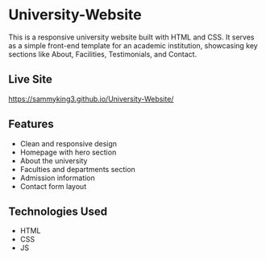 # University-Website

This is a responsive university website built with HTML and CSS. It serves as a simple front-end template for an academic institution, showcasing key sections like About, Facilities, Testimonials, and Contact.

## Live Site
https://sammyking3.github.io/University-Website/
##  Features
- Clean and responsive design
- Homepage with hero section
- About the university
- Faculties and departments section
- Admission information
- Contact form layout

## Technologies Used
- HTML
- CSS
- JS



